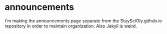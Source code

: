 announcements
=============

I'm making the announcements page separate from the StuySciOly.github.io repository in order to maintain organization. Also Jekyll is weird.

